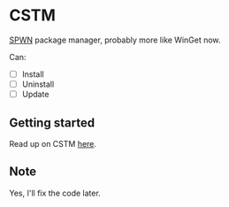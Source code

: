 # CSTM
[SPWN](https://github.com/Spu7Nix/SPWN-language) package manager, probably more like WinGet now.

Can:
- [ ] Install
- [ ] Uninstall
- [ ] Update

## Getting started
Read up on CSTM [here](https://github.com/Deltara3/CSTM/wiki).

## Note
Yes, I'll fix the code later.
